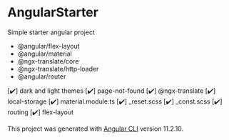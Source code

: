 # AngularStarter

Simple starter angular project

- @angular/flex-layout
- @angular/material
- @ngx-translate/core
- @ngx-translate/http-loader
- @angular/router


[:heavy_check_mark:] dark and light themes
[:heavy_check_mark:] page-not-found
[:heavy_check_mark:] @ngx-translate
[:heavy_check_mark:] local-storage
[:heavy_check_mark:] material.module.ts
[:heavy_check_mark:] _reset.scss
[:heavy_check_mark:] _const.scss
[:heavy_check_mark:] routing
[:heavy_check_mark:] flex-layout

This project was generated with [Angular CLI](https://github.com/angular/angular-cli) version 11.2.10.

